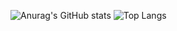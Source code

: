 ![Anurag's GitHub stats](https://github-readme-stats.vercel.app/api?username=Grypto-kali&show_icons=true&theme=dark)
![Top Langs](https://github-readme-stats.vercel.app/api/top-langs/?username=Grypto-kali&hide_progress=true)
